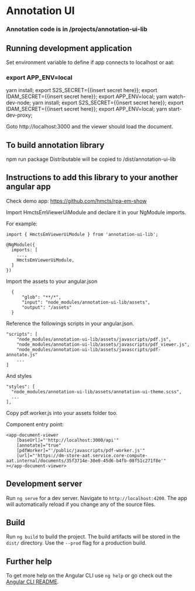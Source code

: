 # Annotation UI 
### Annotation code is in /projects/annotation-ui-lib
## Running development application
Set environment variable to define if app connects to localhost or aat:
### export APP_ENV=local

yarn install; export S2S_SECRET={{insert secret here}}; export IDAM_SECRET={{insert secret here}}; export APP_ENV=local; yarn watch-dev-node;
yarn install; export S2S_SECRET={{insert secret here}}; export IDAM_SECRET={{insert secret here}}; export APP_ENV=local; yarn start-dev-proxy;

Goto http://localhost:3000 and the viewer should load the document.

## To build annotation library
npm run package
Distributable will be copied to /dist/annotation-ui-lib

## Instructions to add this library to your another angular app
Check demo app:
https://github.com/hmcts/rpa-em-show

Import HmctsEmViewerUiModule and declare it in your NgModule imports.

For example:
```
import { HmctsEmViewerUiModule } from 'annotation-ui-lib';

@NgModule({
  imports: [
    ...,
    HmctsEmViewerUiModule,
  ]
})
```
Import the assets to your angular.json
```
  {
      "glob": "**/*",
      "input": "node_modules/annotation-ui-lib/assets",
      "output": "/assets"
  }
```
Reference the followings scripts in your angular.json.
```
"scripts": [
    "node_modules/annotation-ui-lib/assets/javascripts/pdf.js",
    "node_modules/annotation-ui-lib/assets/javascripts/pdf_viewer.js",
    "node_modules/annotation-ui-lib/assets/javascripts/pdf-annotate.js"
    ...
]
```

And styles
```
"styles": [
  "node_modules/annotation-ui-lib/assets/annotation-ui-theme.scss",
  ...
],
```

Copy pdf.worker.js into your assets folder too.

Component entry point:
```
<app-document-viewer
    [baseUrl]="'http://localhost:3000/api'"
    [annotate]="true"
    [pdfWorker]="'/public/javascripts/pdf-worker.js'"
    [url]="'https://dm-store-aat.service.core-compute-aat.internal/documents/35f3714e-30e0-45d6-b4fb-08f51c271f8e'"
></app-document-viewer>
```

## Development server

Run `ng serve` for a dev server. Navigate to `http://localhost:4200`. The app will automatically reload if you change any of the source files.

## Build

Run `ng build` to build the project. The build artifacts will be stored in the `dist/` directory. Use the `--prod` flag for a production build.

## Further help

To get more help on the Angular CLI use `ng help` or go check out the [Angular CLI README](https://github.com/angular/angular-cli/blob/master/README.md).
